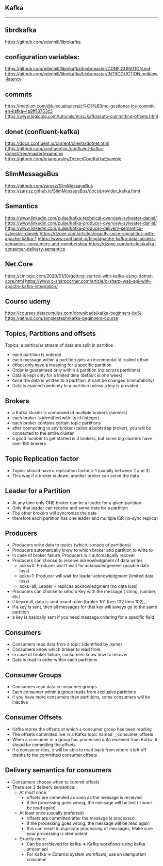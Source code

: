 Kafka
------------------------------------------
------------------------------------------

librdkafka
---------------------
https://github.com/edenhill/librdkafka

configuration variables:
---------------------
https://github.com/edenhill/librdkafka/blob/master/CONFIGURATION.md
https://github.com/edenhill/librdkafka/blob/master/INTRODUCTION.md#low-latency

commits
---------------------
https://medium.com/@luiscualquiera/c%C3%B3mo-gestionar-los-commit-en-kafka-4a9ff18763c3
https://www.logicbig.com/tutorials/misc/kafka/auto-committing-offsets.html


donet  (confluent-kafka)
---------------------
https://docs.confluent.io/current/clients/dotnet.html
https://github.com/confluentinc/confluent-kafka-dotnet/tree/master/examples
https://github.com/brianpursley/DotnetCoreKafkaExample


SlimMessageBus
---------------------
https://github.com/zarusz/SlimMessageBus
https://zarusz.github.io/SlimMessageBus/docs/provider_kafka.html


Semantics
---------------------
https://www.linkedin.com/pulse/kafka-technical-overview-sylvester-daniel/
https://www.linkedin.com/pulse/kafka-producer-overview-sylvester-daniel/
https://www.linkedin.com/pulse/kafka-producer-delivery-semantics-sylvester-daniel/
https://dzone.com/articles/exactly-once-semantics-with-apache-kafka-1
https://www.confluent.io/blog/apache-kafka-data-access-semantics-consumers-and-membership/
https://dzone.com/articles/kafka-consumer-delivery-semantics


Net.Core
---------------------
https://cinlogic.com/2020/01/10/getting-started-with-kafka-using-dotnet-core.html
https://www.c-sharpcorner.com/article/c-sharp-web-api-with-apache-kafka-integration/

Course udemy 
---------------------
https://courses.datacumulus.com/downloads/kafka-beginners-bu5/
https://github.com/simplesteph/kafka-beginners-course


Topics, Partitions and offsets
---------------------

Topics: a particular stream of data
are split in partitios
 - each partition is ordered
 - each message within a partition gets an incremental id, called offset
 - offset only have a meaning for a specific partition
 - Order is guaranteed only within a partition (no across partitions)
 - Data is kept only for a lmited time (default is one week)
 - once the data is written to a partition, it cant be changed (immutability)
 - Data is assined randomly to a partition unless a key is provided

Brokers
-----------------

 - a Kafka cluster is composed of multiple brokers (servers)
 - each broker is identified with its id (integer)
 - each broker contains certain topic partitions
 - after connecting to any broker (called a bootstrap broker), you will be connected to the entire cluster
 - a good number to get started is 3 brokers, but some big clusters have over 100 brokers

Topic Replication factor
-----------------

 - Topics should have a replication factor > 1 (usually between 2 and 3)
 - This way if a broker is down, another broker can serve the data


Leader for a Partition
-----------------

- At any time only ONE broker can be a leader for a given partition
- Only that leader can receive and serve data for a partition
- The other brokers will syncronize the data
- therefore each partition has one leader and multiple ISR (in-sync replica)

Producers
-----------------
 - Producers write data to topics (which is made of partitions)
 - Producers automatically know to which broker and partition to write to
 - In case of broker failure, Producers will automatically recover
 - Producers can choose to receive acknowledgment of data writes
    - acks=0: Producer won't wait for acknowledgement (posible data loss)
    - acks=1: Producer will wait for leader acknowledgment (limited data loss)
    - acks=all: Leader + replicas acknowledgment (no data loss)
 - Producers can choose to send a Key with the message ( string, number, etc)
 - if key=null, data is sent round robin (broker 101 then 102 then 102),...
 - if a key is sent, then all messages for that key will always go to the same partition
 - a key is basically sent if you need message ordering for a specific field 

Consumers
-----------------
 - Consumers read data from a topic (identified by name)
 - Consumers know which broker to read from
 - In case of broker failure, consumers know how to recover
 - Data is read in order within each partitions

 Consumer Groups
-----------------
 - Consumers read data in consumer groups
 - Each consumer within a group reads from exclusive partitions
 - if you have more consumers than partitions, some consumers will be inactive

Consumer Offsets
-----------------
 - Kafka stores the offsets at which a consumer group has been reading
 - The offsets committed live in a Kafka topic named __consumer_offsets
 - When a consumer in a group has processed data received from Kafka, it shoud be commiting the offsets
 - If a consumer dies, it will be able to read back from where it left off thanks to the committed consumer offsets

Delivery semantics for consumers
-----------------
 - Consumers choose when to commit offsets
 - There are 3 delivery semantics:
    - At most once: 
        - offsets are commited as soon as the message is received
        - if the processing goes wrong, the message will be lost (it wont be read again)
    - At least once (usually preferred)
        - offsets are committed after the message is processed
        - if the processing goes wrong, the message will be read again
        - this can result in duplicate processing of messages, Make sure your processing is idempotent
    - Exactly once:
        - Can be archieved for kafka => Kafka workflows using kafka stream api
        - For Kafka => External system workflows, use an idempotent consumer
        











